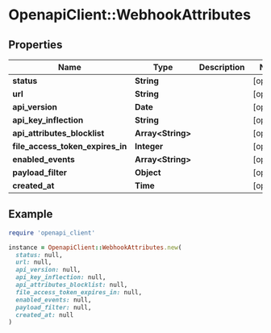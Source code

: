 # OpenapiClient::WebhookAttributes

## Properties

| Name | Type | Description | Notes |
| ---- | ---- | ----------- | ----- |
| **status** | **String** |  | [optional] |
| **url** | **String** |  | [optional] |
| **api_version** | **Date** |  | [optional] |
| **api_key_inflection** | **String** |  | [optional] |
| **api_attributes_blocklist** | **Array&lt;String&gt;** |  | [optional] |
| **file_access_token_expires_in** | **Integer** |  | [optional] |
| **enabled_events** | **Array&lt;String&gt;** |  | [optional] |
| **payload_filter** | **Object** |  | [optional] |
| **created_at** | **Time** |  | [optional] |

## Example

```ruby
require 'openapi_client'

instance = OpenapiClient::WebhookAttributes.new(
  status: null,
  url: null,
  api_version: null,
  api_key_inflection: null,
  api_attributes_blocklist: null,
  file_access_token_expires_in: null,
  enabled_events: null,
  payload_filter: null,
  created_at: null
)
```

